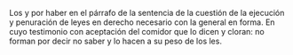 Los y por haber en el párrafo de la sentencia de la cuestión de la ejecución y penuración de leyes en derecho necesario con la general en forma. En cuyo testimonio con aceptación del comidor que lo dicen y cloran: no forman por decir no saber y lo hacen a su peso de los les.